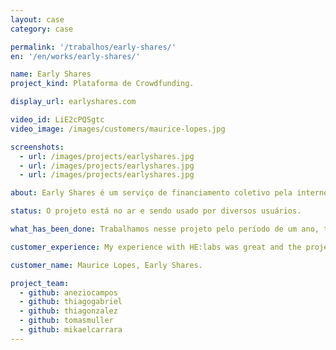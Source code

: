 ```yaml
---
layout: case
category: case

permalink: '/trabalhos/early-shares/'
en: '/en/works/early-shares/'

name: Early Shares
project_kind: Plataforma de Crowdfunding.

display_url: earlyshares.com

video_id: LiE2cPQSgtc
video_image: /images/customers/maurice-lopes.jpg

screenshots:
  - url: /images/projects/earlyshares.jpg
  - url: /images/projects/earlyshares.jpg
  - url: /images/projects/earlyshares.jpg

about: Early Shares é um serviço de financiamento coletivo pela internet que conecta empresários que procuram vender participações do seu negócio com pessoas que querem se transformar em investidor.

status: O projeto está no ar e sendo usado por diversos usuários.

what_has_been_done: Trabalhamos nesse projeto pelo período de um ano, teve seu desenvolvimento ininterrupto por esse período, e hoje está concluído. O projeto foi repassado para equipe interna do cliente. É um bom exemplo de alguém que lançou sua ideia com a gente, cresceu até determinado ponto e depois optou por manter o projeto nas mãos dos seus próprios profissionais. Sucesso!

customer_experience: My experience with HE:labs was great and the project was a huge success. What you guys did and your skills in web development make any task seem easy, which is amazing when dealing with web development companies. That is pretty impressive for all standards.

customer_name: Maurice Lopes, Early Shares.

project_team:
  - github: aneziocampos
  - github: thiagogabriel
  - github: thiagonzalez
  - github: tomasmuller
  - github: mikaelcarrara
---
```

